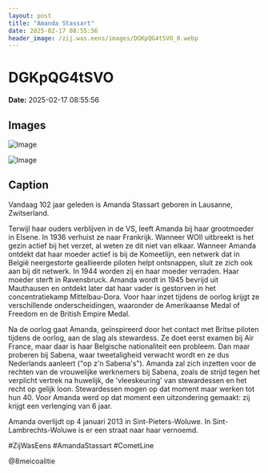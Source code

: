 ```yaml
---
layout: post
title: "Amanda Stassart"
date: 2025-02-17 08:55:56
header_image: /zij.was.eens/images/DGKpQG4tSVO_0.webp
---
```


# DGKpQG4tSVO

**Date:** 2025-02-17 08:55:56

## Images

![Image](/zij.was.eens/images/DGKpQG4tSVO_0.webp)

![Image](/zij.was.eens/images/DGKpQG4tSVO_1.webp)

## Caption

Vandaag 102 jaar geleden is Amanda Stassart geboren in Lausanne, Zwitserland. 

Terwijl haar ouders verblijven in de VS, leeft Amanda bij haar grootmoeder in Elsene. In 1936 verhuist ze naar Frankrijk. Wanneer WOII uitbreekt is het gezin actief bij het verzet, al weten ze dit niet van elkaar. Wanneer Amanda ontdekt dat haar moeder actief is bij de Komeetlijn, een netwerk dat in België neergestorte geallieerde piloten helpt ontsnappen, sluit ze zich ook aan bij dit netwerk. In 1944 worden zij en haar moeder verraden. Haar moeder sterft in Ravensbruck. Amanda wordt in 1945 bevrijd uit Mauthausen en ontdekt later dat haar vader is gestorven in het concentratiekamp Mittelbau-Dora. Voor haar inzet tijdens de oorlog krijgt ze verschillende onderscheidingen, waaronder de Amerikaanse Medal of Freedom en de British Empire Medal.

Na de oorlog gaat Amanda, geïnspireerd door het contact met Britse piloten tijdens de oorlog, aan de slag als stewardess. Ze doet eerst examen bij Air France, maar daar is haar Belgische nationaliteit een probleem. Dan maar proberen bij Sabena, waar tweetaligheid  verwacht wordt en ze dus Nederlands aanleert ("op z'n Sabena's"). Amanda zal zich inzetten voor de rechten van de vrouwelijke werknemers bij Sabena, zoals de strijd tegen het verplicht vertrek na huwelijk, de 'vleeskeuring' van stewardessen en het recht op gelijk loon. Stewardessen mogen op dat moment maar werken tot hun 40. Voor Amanda werd op dat moment een uitzondering gemaakt: zij krijgt een verlenging van 6 jaar. 

Amanda overlijdt op 4 januari 2013 in Sint-Pieters-Woluwe. In Sint-Lambrechts-Woluwe is er een straat naar haar vernoemd. 

#ZijWasEens #AmandaStassart #CometLine

@8meicoalitie

